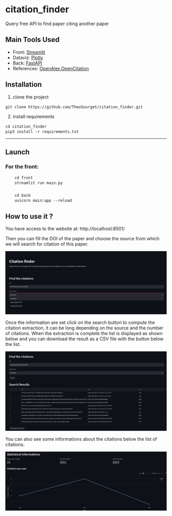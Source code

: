 # citation_finder
Query free API to find paper citing another paper

## Main Tools Used
* Front: [Streamlit](https://streamlit.io/) 
* Dataviz: [Plotly](https://plotly.com/python/)
* Back: [FastAPI](https://fastapi.tiangolo.com/)
* References: [OpenAlex](https://openalex.org/),[OpenCitation](opencitations.net/)
## Installation
1. clone the project 
```console
git clone https://github.com/TheoSourget/citation_finder.git
```
2. install requirements
```console
cd citation_finder
pip3 install -r requirements.txt
```

---

## Launch

### For the front:
```console
    cd front
    streamlit run main.py 
```

###
```console
    cd back
    uvicorn main:app --reload
```

## How to use it ?
You have access to the website at: http://localhost:8501/

Then you can fill the DOI of the paper and choose the source from which we will search for citation of this paper.

![](./resources/input_options.png)


Once the information are set click on the search button to compute the citation extraction, it can be long depending on the source and the number of citations. When the extraction is complete the list is displayed as shown below and you can download the result as a CSV file with the button below the list.

![](./resources/dataframe_result.png)

You can also see some informations about the citations below the list of citations.

![](./resources/statistics_display.png)
